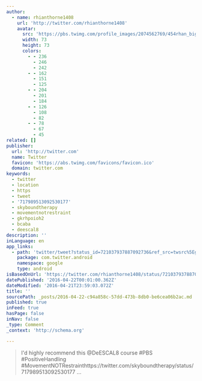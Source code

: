 ```yaml
---
author:
  - name: rhianthorne1408
    url: 'http://twitter.com/rhianthorne1408'
    avatar:
      src: 'https://pbs.twimg.com/profile_images/2074562769/454rhan_bigger.jpg'
      width: 73
      height: 73
      colors:
        - - 236
          - 246
          - 242
        - - 162
          - 151
          - 125
        - - 204
          - 201
          - 184
        - - 126
          - 108
          - 82
        - - 78
          - 67
          - 45
related: []
publisher:
  url: 'http://twitter.com'
  name: Twitter
  favicon: 'https://abs.twimg.com/favicons/favicon.ico'
  domain: twitter.com
keywords:
  - twitter
  - location
  - https
  - tweet
  - '717989513092530177'
  - skyboundtherapy
  - movementnotrestraint
  - gkrhpoioh2
  - bcaba
  - deescal8
description: ''
inLanguage: en
app_links:
  - path: 'twitter/tweet?status_id=721037937887092736&ref_src=twsrc%5Egoogle%7Ctwcamp%5Eandroidseo%7Ctwgr%5Estatus%7Ctwterm%5E721037937887092736'
    package: com.twitter.android
    namespace: google
    type: android
isBasedOnUrl: 'https://twitter.com/rhianthorne1408/status/721037937887092736'
datePublished: '2016-04-22T00:01:00.362Z'
dateModified: '2016-04-21T23:59:03.072Z'
title: ''
sourcePath: _posts/2016-04-22-c94a858c-57dd-473b-8db0-be6cea06b2ac.md
published: true
inFeed: true
hasPage: false
inNav: false
_type: Comment
_context: 'http://schema.org'

---
```

> I'd highly recommend this @DeESCAL8 course \#PBS \#PositiveHandling \#MovementNOTRestrainthttps://twitter.com/skyboundtherapy/status/717989513092530177 ...